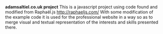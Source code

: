 __adamsaltiel.co.uk project__
This is a javascript project using code found and modified from Raphaël.js 
http://raphaeljs.com/
With some modification of the example code it is used for the professional website in a way so as to merge visual and textual representation of the interests and skills presented there. 
